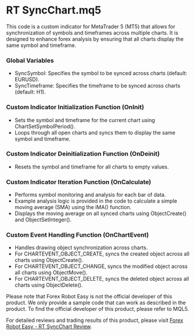 # RT SyncChart.mq5

This code is a custom indicator for MetaTrader 5 (MT5) that allows for synchronization of symbols and timeframes across multiple charts. It is designed to enhance forex analysis by ensuring that all charts display the same symbol and timeframe.

### Global Variables
- SyncSymbol: Specifies the symbol to be synced across charts (default: EURUSD).
- SyncTimeframe: Specifies the timeframe to be synced across charts (default: H1).

### Custom Indicator Initialization Function (OnInit)
- Sets the symbol and timeframe for the current chart using ChartSetSymbolPeriod().
- Loops through all open charts and syncs them to display the same symbol and timeframe.

### Custom Indicator Deinitialization Function (OnDeinit)
- Resets the symbol and timeframe for all charts to empty values.

### Custom Indicator Iteration Function (OnCalculate)
- Performs symbol monitoring and analysis for each bar of data.
- Example analysis logic is provided in the code to calculate a simple moving average (SMA) using the iMA() function.
- Displays the moving average on all synced charts using ObjectCreate() and ObjectSetInteger().

### Custom Event Handling Function (OnChartEvent)
- Handles drawing object synchronization across charts.
- For CHARTEVENT_OBJECT_CREATE, syncs the created object across all charts using ObjectCreate().
- For CHARTEVENT_OBJECT_CHANGE, syncs the modified object across all charts using ObjectMove().
- For CHARTEVENT_OBJECT_DELETE, syncs the deleted object across all charts using ObjectDelete().

Please note that Forex Robot Easy is not the official developer of this product. We only provide a sample code that can work as described in the product. To find the official developer of this product, please refer to MQL5.

For detailed reviews and trading results of this product, please visit [Forex Robot Easy - RT SyncChart Review](https://forexroboteasy.com/forex-robot-review/rt-syncchart-review-enhance-forex-analysis-with-timeframe-syncing/).
